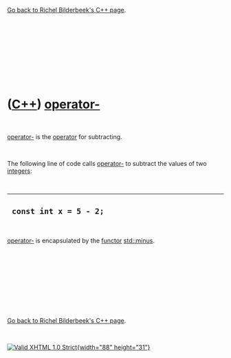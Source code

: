 

[Go back to Richel Bilderbeek's C++ page](Cpp.htm).

 

 

 

 

 

([C++](Cpp.htm)) [operator-](CppOperatorMinus.htm)
==================================================

 

[operator-](CppOperatorMinus.htm) is the [operator](CppOperator.htm) for
subtracting.

 

The following line of code calls [operator-](CppOperatorMinus.htm) to
subtract the values of two [integers](CppInt.htm):

 

  -------------------------
  ` const int x = 5 - 2;`
  -------------------------

 

[operator-](CppOperatorMinus.htm) is encapsulated by the
[functor](CppFunctor.htm) [std::minus](CppMinus.htm).

 

 

 

 

 

[Go back to Richel Bilderbeek's C++ page](Cpp.htm).



 

[![Valid XHTML 1.0 Strict](valid-xhtml10.png){width="88"
height="31"}](http://validator.w3.org/check?uri=referer)
